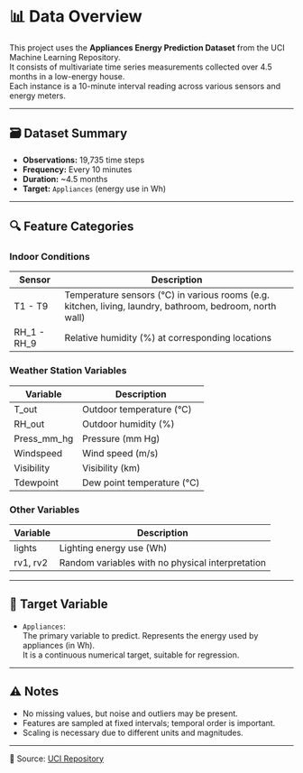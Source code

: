 # 📊 Data Overview

This project uses the **Appliances Energy Prediction Dataset** from the UCI Machine Learning Repository.  
It consists of multivariate time series measurements collected over 4.5 months in a low-energy house.  
Each instance is a 10-minute interval reading across various sensors and energy meters.

---

## 🗃 Dataset Summary

- **Observations:** 19,735 time steps  
- **Frequency:** Every 10 minutes  
- **Duration:** ~4.5 months  
- **Target:** `Appliances` (energy use in Wh)

---

## 🔍 Feature Categories

### Indoor Conditions
| Sensor | Description |
|--------|-------------|
| T1 - T9 | Temperature sensors (°C) in various rooms (e.g. kitchen, living, laundry, bathroom, bedroom, north wall) |
| RH_1 - RH_9 | Relative humidity (%) at corresponding locations |

### Weather Station Variables
| Variable | Description |
|----------|-------------|
| T_out | Outdoor temperature (°C) |
| RH_out | Outdoor humidity (%) |
| Press_mm_hg | Pressure (mm Hg) |
| Windspeed | Wind speed (m/s) |
| Visibility | Visibility (km) |
| Tdewpoint | Dew point temperature (°C) |

### Other Variables
| Variable | Description |
|----------|-------------|
| lights | Lighting energy use (Wh) |
| rv1, rv2 | Random variables with no physical interpretation |

---

## 🧪 Target Variable

- `Appliances`:  
  The primary variable to predict. Represents the energy used by appliances (in Wh).  
  It is a continuous numerical target, suitable for regression.

---

## ⚠️ Notes

- No missing values, but noise and outliers may be present.
- Features are sampled at fixed intervals; temporal order is important.
- Scaling is necessary due to different units and magnitudes.

---

📌 Source: [UCI Repository](https://archive.ics.uci.edu/ml/datasets/Appliances+energy+prediction)